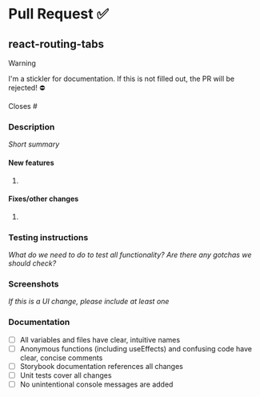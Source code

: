 # Pull Request :white_check_mark:

## react-routing-tabs

> [!WARNING]
> I'm a stickler for documentation. If this is not filled out, the PR will be rejected! :no_entry:

Closes #

### Description

_Short summary_

#### New features

1.

#### Fixes/other changes

1.

### Testing instructions

_What do we need to do to test all functionality? Are there any gotchas we should check?_

### Screenshots

_If this is a UI change, please include at least one_

### Documentation

- [ ] All variables and files have clear, intuitive names
- [ ] Anonymous functions (including useEffects) and confusing code have clear, concise comments
- [ ] Storybook documentation references all changes
- [ ] Unit tests cover all changes
- [ ] No unintentional console messages are added
